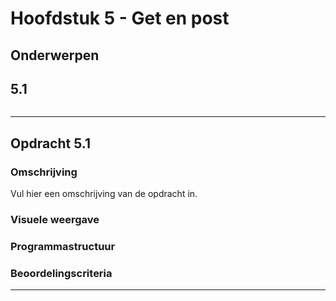 # Hoofdstuk 5 - Get en post

## Onderwerpen

## 5.1 

~~~php
~~~

---
## Opdracht 5.1

### Omschrijving
Vul hier een omschrijving van de opdracht in.

### Visuele weergave

### Programmastructuur

### Beoordelingscriteria

---
